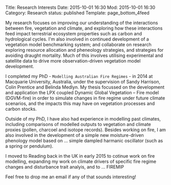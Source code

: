 Title: Research Interests
Date: 2015-10-01 16:30
Mod: 2015-10-01 16:30
Category: Research
status: published
Template: page_bottom_4feed

My research focuses on improving our understanding of the interactions between fire, vegetation and climate, and exploring how these interactions feed impact terrestrial ecosystem properties such as carbon and hydrological cycles. I'm also involved in continued development of a vegetation model benchmarking system; and collaborate on research exploring resource allocation and pheneology strategies, and  strategies for avoiding draught mortality. Much of this involves utilising experimental and satellite data to drive more observation-driven vegetation model development.

I completed my PhD - ``Modelling Australian Fire Regimes``  - in 2014 at Macquarie University, Australia, under the supervision of Sandy Harrison, Colin Prentice and Belinda Medlyn. My thesis focussed on the development and application the LPX coupled Dynamic Global Vegetation – Fire model (DGVM-fire) in order to simulate changes in fire regime under future climate scenarios, and the impacts this may have on vegetation processes and carbon stocks.

Outside of my PhD, I have also had experience in modelling past climates, including comparisons of modelled outputs to vegetation and climate proxies (pollen, charcoel and isotope records). Besides working on fire, I am also involved in the development of a simple new moisture-driven  phenology model based on … simple dampled harmanic oscillator (such as a spring or pendulum).

I moved to Reading back in the UK in early 2015 to cotinue work on fire modelling, expanding my work on climate drivers of specific fire regime changes and disturbance trait analyis, and to … FIREMIP


Feel free to drop me an email if any of that sounds interesting!

